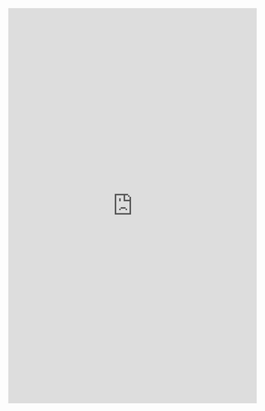 <iframe class="repl" width="100%" height="800px" frameborder="0" src="https://repl.it/@azablan/printUsersWebsitesInfo?lite=true"></iframe>
